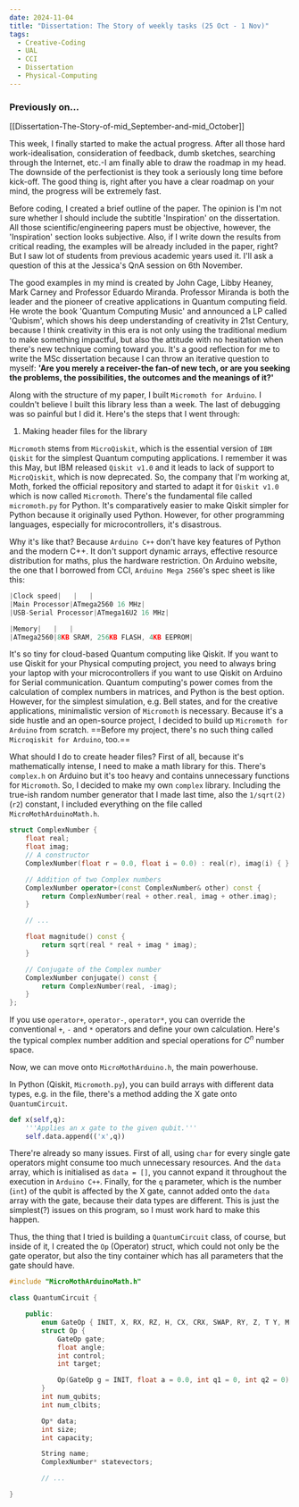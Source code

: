 ```yaml
---
date: 2024-11-04
title: "Dissertation: The Story of weekly tasks (25 Oct - 1 Nov)"
tags:
  - Creative-Coding
  - UAL
  - CCI
  - Dissertation
  - Physical-Computing
---
```

### Previously on...
[[Dissertation-The-Story-of-mid_September-and-mid_October]]

This week, I finally started to make the actual progress. After all those hard work-idealisation, consideration of feedback, dumb sketches, searching through the Internet, etc.-I am finally able to draw the roadmap in my head. The downside of the perfectionist is they took a seriously long time before kick-off. The good thing is, right after you have a clear roadmap on your mind, the progress will be extremely fast.

Before coding, I created a brief outline of the paper. The opinion is I'm not sure whether I should include the subtitle 'Inspiration' on the dissertation. All those scientific/engineering papers must be objective, however, the 'Inspiration' section looks subjective. Also, if I write down the results from critical reading, the examples will be already included in the paper, right? But I saw lot of students from previous academic years used it. I'll ask a question of this at the Jessica's QnA session on 6th November.

The good examples in my mind is created by John Cage, Libby Heaney, Mark Carney and Professor Eduardo Miranda. Professor Miranda is both the leader and the pioneer of creative applications in Quantum computing field. He wrote the book 'Quantum Computing Music' and announced a LP called 'Qubism', which shows his deep understanding of creativity in 21st Century, because I think creativity in this era is not only using the traditional medium to make something impactful, but also the attitude with no hesitation when there's new technique coming toward you. It's a good reflection for me to write the MSc dissertation because I can throw an iterative question to myself: **'Are you merely a receiver-the fan-of new tech, or are you seeking the problems, the possibilities, the outcomes and the meanings of it?'**

Along with the structure of my paper, I built `Micromoth for Arduino`. I couldn't believe I built this library less than a week. The last of debugging was so painful but I did it. Here's the steps that I went through:

1. Making header files for the library

`Micromoth` stems from `MicroQiskit`, which is the essential version of `IBM Qiskit` for the simplest Quantum computing applications. I remember it was this May, but IBM released `Qiskit v1.0` and it leads to lack of support to `MicroQiskit`, which is now deprecated. So, the company that I'm working at, Moth, forked the official repository and started to adapt it for `Qiskit v1.0` which is now called `Micromoth`. There's the fundamental file called `micromoth.py` for Python. It's comparatively easier to make Qiskit simpler for Python because it originally used Python. However, for other programming languages, especially for microcontrollers, it's disastrous.

Why it's like that? Because `Arduino C++` don't have key features of Python and the modern C++. It don't support dynamic arrays, effective resource distribution for maths, plus the hardware restriction. On Arduino website, the one that I borrowed from CCI, `Arduino Mega 2560`'s spec sheet is like this:
``` ino
|Clock speed|   |   |
|Main Processor|ATmega2560 16 MHz|
|USB-Serial Processor|ATmega16U2 16 MHz|

|Memory|   |   |
|ATmega2560|8KB SRAM, 256KB FLASH, 4KB EEPROM|
```

It's so tiny for cloud-based Quantum computing like Qiskit. If you want to use Qiskit for your Physical computing project, you need to always bring your laptop with your microcontrollers if you want to use Qiskit on Arduino for Serial communication. Quantum computing's power comes from the calculation of complex numbers in matrices, and Python is the best option. However, for the simplest simulation, e.g. Bell states, and for the creative applications, minimalistic version of `Micromoth` is necessary. Because it's a side hustle and an open-source project, I decided to build up `Micromoth for Arduino` from scratch. ==Before my project, there's no such thing called `Microqiskit for Arduino`, too.==

What should I do to create header files? First of all, because it's mathematically intense, I need to make a math library for this. There's `complex.h` on Arduino but it's too heavy and contains unnecessary functions for `Micromoth`. So, I decided to make my own `complex` library. Including the true-ish random number generator that I made last time, also the `1/sqrt(2)` (`r2`) constant, I included everything on the file called `MicroMothArduinoMath.h`.

``` cpp
struct ComplexNumber {
	float real;
	float imag;
	// A constructor
	ComplexNumber(float r = 0.0, float i = 0.0) : real(r), imag(i) { }

	// Addition of two Complex numbers
	ComplexNumber operator+(const ComplexNumber& other) const {
		return ComplexNumber(real + other.real, imag + other.imag);
	}

	// ...

	float magnitude() const {
		return sqrt(real * real + imag * imag);
	}

	// Conjugate of the Complex number
	ComplexNumber conjugate() const {
		return ComplexNumber(real, -imag);
	}
};
```

If you use `operator+`, `operator-`, `operator*`, you can override the conventional `+`, `-` and `*` operators and define your own calculation. Here's the typical complex number addition and special operations for $C^n$ number space.

Now, we can move onto `MicroMothArduino.h`, the main powerhouse.

In Python (Qiskit, `Micromoth.py`), you can build arrays with different data types, e.g. in the file, there's a method adding the X gate onto `QuantumCircuit`.
``` py
def x(self,q):
    '''Applies an x gate to the given qubit.'''
    self.data.append(('x',q))
```

There're already so many issues. First of all, using `char` for every single gate operators might consume too much unnecessary resources. And the `data` array, which is initialised as `data = []`, you cannot expand it throughout the execution in `Arduino C++`. Finally, for the `q` parameter, which is the number (`int`) of the qubit is affected by the X gate, cannot added onto the `data` array with the gate, because their data types are different. This is just the simplest(?) issues on this program, so I must work hard to make this happen.

Thus, the thing that I tried is building a `QuantumCircuit` class, of course, but inside of it, I created the `Op` (Operator) struct, which could not only be the gate operator, but also the tiny container which has all parameters that the gate should have.

``` cpp
#include "MicroMothArduinoMath.h"

class QuantumCircuit {

	public:
		enum GateOp { INIT, X, RX, RZ, H, CX, CRX, SWAP, RY, Z, T Y, M };
		struct Op {
			GateOp gate;
			float angle;
			int control;
			int target;

			Op(GateOp g = INIT, float a = 0.0, int q1 = 0, int q2 = 0) : gate(g), angle(a), control(q1), target(q2)
		}
		int num_qubits;
		int num_clbits;

		Op* data;
		int size;
		int capacity;

		String name;
		ComplexNumber* statevectors;

		// ...

}
```

